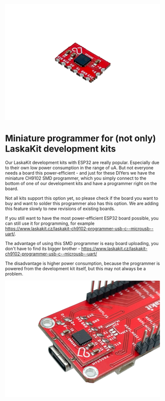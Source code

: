 ![CH9102 SMD programmer](https://github.com/LaskaKit/CH9102-SMD-Programmer/blob/main/img/top-1.jpg)

# Miniature programmer for (not only) LaskaKit development kits

Our LaskaKit development kits with ESP32 are really popular. Especially due to their own low power consumption in the range of uA. But not everyone needs a board this power-efficient - and just for these DIYers we have the miniature CH9102 SMD programmer, which you simply connect to the bottom of one of our development kits and have a programmer right on the board.

Not all kits support this option yet, so please check if the board you want to buy and want to solder this programmer also has this option. We are adding this feature slowly to new revisions of existing boards.

If you still want to have the most power-efficient ESP32 board possible, you can still use it for programming, for example https://www.laskakit.cz/laskakit-ch9102-programmer-usb-c--microusb--uart/.

The advantage of using this SMD programmer is easy board uploading, you don't have to find its bigger brother - https://www.laskakit.cz/laskakit-ch9102-programmer-usb-c--microusb--uart/

The disadvantage is higher power consumption, because the programmer is powered from the development kit itself, but this may not always be a problem.

![CH9102 SMD programmer](https://github.com/LaskaKit/CH9102-SMD-Programmer/blob/main/img/example-1.jpg)

